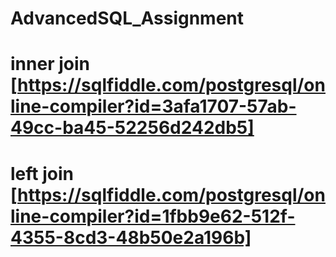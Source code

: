# AdvancedSQL_Assignment

# inner join  [https://sqlfiddle.com/postgresql/online-compiler?id=3afa1707-57ab-49cc-ba45-52256d242db5]
# left join   [https://sqlfiddle.com/postgresql/online-compiler?id=1fbb9e62-512f-4355-8cd3-48b50e2a196b]

